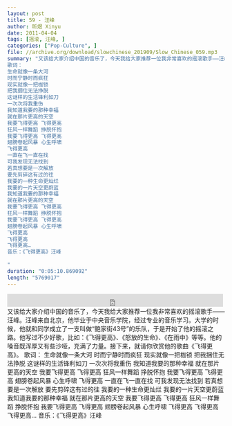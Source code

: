 ```yaml
---
layout: post
title: 59 - 汪峰
author: 昕煜 Xinyu
date: 2011-04-04
tags: [摇滚, 汪峰, ]
categories: ["Pop-Culture", ]
file: //archive.org/download/slowchinese_201909/Slow_Chinese_059.mp3
summary: "又该给大家介绍中国的音乐了，今天我给大家推荐一位我非常喜欢的摇滚歌手——汪峰。汪峰来自北京，他毕业于中央音乐学院，经过专业的音乐学习。大学的时候，他就和同学成立了一支叫做“鲍家街43号”的乐队，于是开始了他的摇滚之路。他写过不少好歌，比如：《飞得更高》、《怒放的生命》、《在雨中》等等。他的嗓音既浑厚又有些沙哑，充满了力量。接下来，就请你欣赏他的歌曲《飞得更高》。
歌词：
生命就像一条大河
时而宁静时而疯狂
现实就像一把枷锁
把我捆住无法挣脱
这谜样的生活锋利如刀
一次次将我重伤
我知道我要的那种幸福
就在那片更高的天空
我要飞得更高 飞得更高
狂风一样舞蹈 挣脱怀抱
我要飞得更高 飞得更高
翅膀卷起风暴 心生呼啸
飞得更高
一直在飞一直在找
可我发现无法找到
若真想要是一次解放
要先剪碎这有过的往
我要的一种生命更灿烂
我要的一片天空更蔚蓝
我知道我要的那种幸福
就在那片更高的天空
我要飞得更高 飞得更高
狂风一样舞蹈 挣脱怀抱
我要飞得更高 飞得更高
翅膀卷起风暴 心生呼啸
飞得更高
飞得更高
飞得更高…
音乐：《飞得更高》汪峰
 
"
duration: "0:05:10.869092"
length: "5769017"
---
```


<iframe src="https://archive.org/embed/slowchinese_201909/Slow_Chinese_059.mp3" width="500" height="30" frameborder="0" webkitallowfullscreen="true" mozallowfullscreen="true" allowfullscreen></iframe>
又该给大家介绍中国的音乐了，今天我给大家推荐一位我非常喜欢的摇滚歌手——汪峰。汪峰来自北京，他毕业于中央音乐学院，经过专业的音乐学习。大学的时候，他就和同学成立了一支叫做“鲍家街43号”的乐队，于是开始了他的摇滚之路。他写过不少好歌，比如：《飞得更高》、《怒放的生命》、《在雨中》等等。他的嗓音既浑厚又有些沙哑，充满了力量。接下来，就请你欣赏他的歌曲《飞得更高》。
歌词：
生命就像一条大河
时而宁静时而疯狂
现实就像一把枷锁
把我捆住无法挣脱
这谜样的生活锋利如刀
一次次将我重伤
我知道我要的那种幸福
就在那片更高的天空
我要飞得更高 飞得更高
狂风一样舞蹈 挣脱怀抱
我要飞得更高 飞得更高
翅膀卷起风暴 心生呼啸
飞得更高
一直在飞一直在找
可我发现无法找到
若真想要是一次解放
要先剪碎这有过的往
我要的一种生命更灿烂
我要的一片天空更蔚蓝
我知道我要的那种幸福
就在那片更高的天空
我要飞得更高 飞得更高
狂风一样舞蹈 挣脱怀抱
我要飞得更高 飞得更高
翅膀卷起风暴 心生呼啸
飞得更高
飞得更高
飞得更高…
音乐：《飞得更高》汪峰
 
